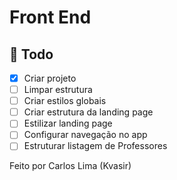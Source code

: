 # Front End

## 📆 Todo

- [x] Criar projeto
- [ ] Limpar estrutura
- [ ] Criar estilos globais
- [ ] Criar estrutura da landing page
- [ ] Estilizar landing page
- [ ] Configurar navegação no app
- [ ] Estruturar listagem de Professores

Feito por Carlos Lima (Kvasir)
